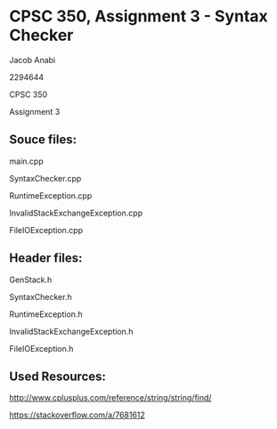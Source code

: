 # CPSC 350, Assignment 3 - Syntax Checker

Jacob Anabi

2294644

CPSC 350

Assignment 3


## Souce files:

main.cpp

SyntaxChecker.cpp

RuntimeException.cpp

InvalidStackExchangeException.cpp

FileIOException.cpp


## Header files:

GenStack.h

SyntaxChecker.h

RuntimeException.h

InvalidStackExchangeException.h

FileIOException.h

## Used Resources:

http://www.cplusplus.com/reference/string/string/find/

https://stackoverflow.com/a/7681612
